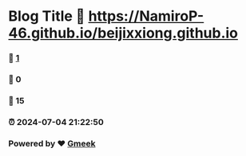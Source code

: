 # Blog Title :link: https://NamiroP-46.github.io/beijixxiong.github.io 
### :page_facing_up: [1](https://NamiroP-46.github.io/beijixxiong.github.io/tag.html) 
### :speech_balloon: 0 
### :hibiscus: 15 
### :alarm_clock: 2024-07-04 21:22:50 
### Powered by :heart: [Gmeek](https://github.com/Meekdai/Gmeek)
